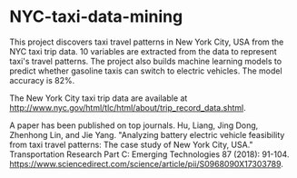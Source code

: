 # NYC-taxi-data-mining
This project discovers taxi travel patterns in New York City, USA from the NYC taxi trip data. 10 variables are extracted from the data to represent taxi's travel patterns. The project also builds machine learning models to predict whether gasoline taxis can switch to electric vehicles. The model accuracy is 82%.

The New York City taxi trip data are available at http://www.nyc.gov/html/tlc/html/about/trip_record_data.shtml.

A paper has been published on top journals. Hu, Liang, Jing Dong, Zhenhong Lin, and Jie Yang. "Analyzing battery electric vehicle feasibility from taxi travel patterns: The case study of New York City, USA." Transportation Research Part C: Emerging Technologies 87 (2018): 91-104. https://www.sciencedirect.com/science/article/pii/S0968090X17303789.
